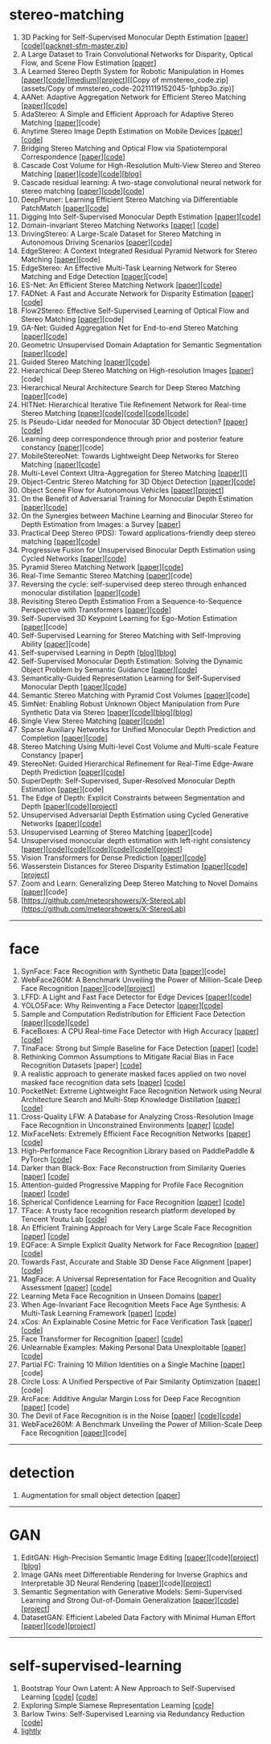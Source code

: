 # stereo-matching

1. 3D Packing for Self-Supervised Monocular Depth Estimation [[paper](https://arxiv.org/pdf/1905.02693.pdf)][[code](https://github.com/TRI-ML/packnet-sfm)][[packnet-sfm-master.zip](assets/packnet-sfm-master-20211119154122-l5rvtlb.zip)]
2. A Large Dataset to Train Convolutional Networks for Disparity, Optical Flow, and Scene Flow Estimation [[paper](https://arxiv.org/pdf/1512.02134.pdf)]
3. A Learned Stereo Depth System for Robotic Manipulation in Homes [[paper](https://arxiv.org/pdf/2109.11644.pdf)][[code](https://drive.google.com/file/d/1EdHiYyhvGtAZFEkByla8GsMOkaBDWOpK/view)][[medium](https://medium.com/toyotaresearch/seeing-clearly-advances-in-robotic-vision-through-learning-stereo-depth-52e3c9440646)][[project](https://sites.google.com/view/stereoformobilemanipulation)][[Copy of mmstereo_code.zip](assets/Copy of mmstereo_code-20211119152045-1phbp3o.zip)]
4. AANet: Adaptive Aggregation Network for Efficient Stereo Matching  [[paper](https://openaccess.thecvf.com/content_CVPR_2020/papers/Xu_AANet_Adaptive_Aggregation_Network_for_Efficient_Stereo_Matching_CVPR_2020_paper.pdf)][[code](https://github.com/haofeixu/aanet)]
5. AdaStereo: A Simple and Efficient Approach for Adaptive Stereo Matching  [[paper](https://openaccess.thecvf.com/content/CVPR2021/papers/Song_AdaStereo_A_Simple_and_Efficient_Approach_for_Adaptive_Stereo_Matching_CVPR_2021_paper.pdf)][code]
6. Anytime Stereo Image Depth Estimation on Mobile Devices [[paper](https://arxiv.org/pdf/1810.11408.pdf)][[code](https://github.com/mileyan/AnyNet)]
7. Bridging Stereo Matching and Optical Flow via Spatiotemporal Correspondence  [[paper](https://openaccess.thecvf.com/content_CVPR_2019/papers/Lai_Bridging_Stereo_Matching_and_Optical_Flow_via_Spatiotemporal_Correspondence_CVPR_2019_paper.pdf)][[code](https://github.com/lelimite4444/BridgeDepthFlow)]
8. Cascade Cost Volume for High-Resolution Multi-View Stereo and Stereo Matching  [[paper](https://openaccess.thecvf.com/content_CVPR_2020/papers/Gu_Cascade_Cost_Volume_for_High-Resolution_Multi-View_Stereo_and_Stereo_Matching_CVPR_2020_paper.pdf)][[code](https://github.com/alibaba/cascade-stereo)][[code](https://github.com/kwea123/CasMVSNet_pl)][[blog](https://zhuanlan.zhihu.com/p/97188877)]
9. Cascade residual learning: A two-stage convolutional neural network for stereo matching [[paper](https://arxiv.org/pdf/1708.09204.pdf)][[code](https://github.com/Artifineuro/crl)][[code](https://github.com/orashi/CRL_pytorch)]
10. DeepPruner: Learning Efficient Stereo Matching via Differentiable PatchMatch  [[paper](https://openaccess.thecvf.com/content_ICCV_2019/papers/Duggal_DeepPruner_Learning_Efficient_Stereo_Matching_via_Differentiable_PatchMatch_ICCV_2019_paper.pdf)][[code](https://github.com/uber-research/DeepPruner)]
11. Digging Into Self-Supervised Monocular Depth Estimation [[paper](https://arxiv.org/pdf/1806.01260.pdf)][[code](https://github.com/nianticlabs/monodepth2)]
12. Domain-invariant Stereo Matching Networks  [[paper](https://arxiv.org/pdf/1911.13287.pdf)] [[code](https://github.com/feihuzhang/DSMNet)]
13. DrivingStereo: A Large-Scale Dataset for Stereo Matching in Autonomous Driving Scenarios  [[paper](https://openaccess.thecvf.com/content_CVPR_2019/papers/Yang_DrivingStereo_A_Large-Scale_Dataset_for_Stereo_Matching_in_Autonomous_Driving_CVPR_2019_paper.pdf)][[code](https://drivingstereo-dataset.github.io/)]
14. EdgeStereo: A Context Integrated Residual Pyramid Network for Stereo Matching  [[paper](https://arxiv.org/pdf/1803.05196.pdf)][code]
15. EdgeStereo: An Effective Multi-Task Learning Network for Stereo Matching and Edge Detection [[paper](https://arxiv.org/pdf/1903.01700.pdf)][code]
16. ES-Net: An Efficient Stereo Matching Network [[paper](https://arxiv.org/pdf/2103.03922.pdf)][[code](https://github.com/macrohuang1993/ESNet)]
17. FADNet: A Fast and Accurate Network for Disparity Estimation [[paper](https://arxiv.org/pdf/2003.10758.pdf)][[code](https://github.com/HKBU-HPML/FADNet)]
18. Flow2Stereo: Effective Self-Supervised Learning of Optical Flow and Stereo Matching  [[paper](https://openaccess.thecvf.com/content_CVPR_2020/papers/Liu_Flow2Stereo_Effective_Self-Supervised_Learning_of_Optical_Flow_and_Stereo_Matching_CVPR_2020_paper.pdf)][code]
19. GA-Net: Guided Aggregation Net for End-to-end Stereo Matching  [[paper](https://openaccess.thecvf.com/content_CVPR_2019/papers/Zhang_GA-Net_Guided_Aggregation_Net_for_End-To-End_Stereo_Matching_CVPR_2019_paper.pdf)][[code](https://github.com/feihuzhang/GANet)]
20. Geometric Unsupervised Domain Adaptation for Semantic Segmentation [[paper](https://arxiv.org/pdf/2103.16694.pdf)][[code](https://github.com/tri-ml/packnet-sfm)]
21. Guided Stereo Matching  [[paper](https://openaccess.thecvf.com/content_CVPR_2019/papers/Poggi_Guided_Stereo_Matching_CVPR_2019_paper.pdf)][[code](https://github.com/mattpoggi/guided-stereo)]
22. Hierarchical Deep Stereo Matching on High-resolution Images [[paper](https://openaccess.thecvf.com/content_CVPR_2019/papers/Yang_Hierarchical_Deep_Stereo_Matching_on_High-Resolution_Images_CVPR_2019_paper.pdf)] [code]
23. Hierarchical Neural Architecture Search for Deep Stereo Matching  [[paper](https://arxiv.org/pdf/2010.13501.pdf)][code]
24. HITNet: Hierarchical Iterative Tile Refinement Network for Real-time Stereo Matching  [[paper](https://openaccess.thecvf.com/content/CVPR2021/papers/Tankovich_HITNet_Hierarchical_Iterative_Tile_Refinement_Network_for_Real-time_Stereo_Matching_CVPR_2021_paper.pdf)][[code](https://github.com/google-research/google-research/tree/master/hitnet)][[code](https://github.com/MJITG/PyTorch-HITNet-Hierarchical-Iterative-Tile-Refinement-Network-for-Real-time-Stereo-Matching)][[code](https://github.com/meteorshowers/X-StereoLab)][[code](https://github.com/ibaiGorordo/ONNX-HITNET-Stereo-Depth-estimation)]
25. Is Pseudo-Lidar needed for Monocular 3D Object detection? [[paper](https://arxiv.org/pdf/2108.06417.pdf)][[code](https://github.com/TRI-ML/dd3d)]
26. Learning deep correspondence through prior and posterior feature constancy [[paper](https://arxiv.org/pdf/1712.01039v1.pdf)][code]
27. MobileStereoNet: Towards Lightweight Deep Networks for Stereo Matching [[paper](https://arxiv.org/pdf/2108.09770.pdf)][[code](https://github.com/cogsys-tuebingen/mobilestereonet)]
28. Multi-Level Context Ultra-Aggregation for Stereo Matching  [[paper](https://openaccess.thecvf.com/content_CVPR_2019/papers/Nie_Multi-Level_Context_Ultra-Aggregation_for_Stereo_Matching_CVPR_2019_paper.pdf)][]
29. Object-Centric Stereo Matching for 3D Object Detection  [[paper](https://arxiv.org/pdf/1909.07566.pdf)][[code](https://github.com/adpon/oc_stereo)]
30. Object Scene Flow for Autonomous Vehicles  [[paper](http://www.cvlibs.net/publications/Menze2015CVPR.pdf)][[project](http://www.cvlibs.net/projects/objectsceneflow/)]
31. On the Benefit of Adversarial Training for Monocular Depth Estimation [[paper](https://arxiv.org/pdf/1910.13340.pdf)][[code](https://github.com/rickgroen/depthgan)]
32. On the Synergies between Machine Learning and Binocular Stereo for Depth Estimation from Images: a Survey [[paper](https://arxiv.org/pdf/2004.08566.pdf)]
33. Practical Deep Stereo (PDS): Toward applications-friendly deep stereo matching [[paper](https://arxiv.org/pdf/1806.01677.pdf)][[code](https://github.com/tlkvstepan/PracticalDeepStereo_NIPS2018)]
34. Progressive Fusion for Unsupervised Binocular Depth Estimation using Cycled Networks [[paper](https://arxiv.org/abs/1909.07667)][[code](https://github.com/andrea-pilzer/PFN-depth)]
35. Pyramid Stereo Matching Network [[paper](https://arxiv.org/pdf/1803.08669.pdf)][[code](https://github.com/JiaRenChang/PSMNet)]
36. Real-Time Semantic Stereo Matching  [[paper](https://arxiv.org/pdf/1910.00541.pdf)][code]
37. Reversing the cycle: self-supervised deep  stereo through enhanced monocular distillation [[paper](https://arxiv.org/pdf/2008.07130.pdf)][[code](https://github.com/FilippoAleotti/Reversing)]
38. Revisiting Stereo Depth Estimation From a Sequence-to-Sequence Perspective with Transformers [[paper](https://arxiv.org/pdf/2011.02910.pdf)][[code](https://github.com/mli0603/stereo-transformer)]
39. Self-Supervised 3D Keypoint Learning for Ego-Motion Estimation [[paper](https://arxiv.org/pdf/1912.03426.pdf)][code]
40. Self-Supervised Learning for Stereo Matching with Self-Improving Ability  [[paper](http://xxx.itp.ac.cn/pdf/1709.00930.pdf)][code]
41. Self-supervised Learning in Depth [[blog](https://medium.com/toyotaresearch/self-supervised-learning-in-depth-part-1-of-2-74825baaaa04)][[blog](https://medium.com/toyotaresearch/self-supervised-learning-in-depth-part-2-of-2-93a42ce6586f)]
42. Self-Supervised Monocular Depth Estimation: Solving the Dynamic Object Problem by Semantic Guidance [[paper](https://arxiv.org/pdf/2007.06936.pdf)][[code](https://github.com/ifnspaml/SGDepth)]
43. Semantically-Guided Representation Learning for Self-Supervised Monocular Depth [[paper](https://arxiv.org/pdf/2002.12319.pdf)][[code](https://github.com/TRI-ML/packnet-sfm)]
44. Semantic Stereo Matching with Pyramid Cost Volumes  [[paper](https://openaccess.thecvf.com/content_ICCV_2019/papers/Wu_Semantic_Stereo_Matching_With_Pyramid_Cost_Volumes_ICCV_2019_paper.pdf)][code]
45. SimNet: Enabling Robust Unknown Object Manipulation from Pure Synthetic Data via Stereo [[paper](https://arxiv.org/abs/2106.16118)][[code](https://github.com/ToyotaResearchInstitute/simnet)][[blog](https://sites.google.com/view/simnet-corl-2021)][[blog](https://medium.com/toyotaresearch/enabling-real-world-object-manipulation-with-sim-to-real-transfer-20d4962e029)]
46. Single View Stereo Matching  [[paper](https://openaccess.thecvf.com/content_cvpr_2018/papers/Luo_Single_View_Stereo_CVPR_2018_paper.pdf)][[code](https://github.com/lawy623/SVS)]
47. Sparse Auxiliary Networks for Unified Monocular Depth Prediction and Completion [[paper](https://arxiv.org/pdf/2103.16690.pdf)][[code](https://github.com/TRI-ML/packnet-sfm)]
48. Stereo Matching Using Multi-level Cost Volume and Multi-scale Feature Constancy  [paper]
49. StereoNet: Guided Hierarchical Refinement for Real-Time Edge-Aware Depth Prediction [[paper](https://arxiv.org/pdf/1807.08865.pdf)][[code](https://github.com/andrewlstewart/StereoNet_PyTorch)]
50. SuperDepth: Self-Supervised, Super-Resolved Monocular Depth Estimation [[paper](https://arxiv.org/pdf/1810.01849.pdf)][code]
51. The Edge of Depth: Explicit Constraints between Segmentation and Depth [[paper](https://openaccess.thecvf.com/content_CVPR_2020/papers/Zhu_The_Edge_of_Depth_Explicit_Constraints_Between_Segmentation_and_Depth_CVPR_2020_paper.pdf)][[code](https://github.com/TWJianNuo/EdgeDepth-Release)][[project](http://cvlab.cse.msu.edu/project-edgedepth.html)]
52. Unsupervised Adversarial Depth Estimation using Cycled Generative Networks [[paper](https://arxiv.org/pdf/1807.10915.pdf)][[code](https://github.com/andrea-pilzer/unsup-stereo-depthGAN)]
53. Unsupervised Learning of Stereo Matching  [[paper](https://openaccess.thecvf.com/content_ICCV_2017/papers/Zhou_Unsupervised_Learning_of_ICCV_2017_paper.pdf)][code]
54. Unsupervised monocular depth estimation with left-right consistency [[paper](https://openaccess.thecvf.com/content_cvpr_2017/papers/Godard_Unsupervised_Monocular_Depth_CVPR_2017_paper.pdf)][[code](https://github.com/mrharicot/monodepth)][[code](https://github.com/OniroAI/MonoDepth-PyTorch)][[code](https://github.com/alwynmathew/monodepth-pytorch)][[code](https://github.com/vinceecws/Monodepth)][[code](https://github.com/SharhadBashar/Depth-Percetion)][[project](http://visual.cs.ucl.ac.uk/pubs/monoDepth/)]
55. Vision Transformers for Dense Prediction [[paper](https://openaccess.thecvf.com/content/ICCV2021/papers/Ranftl_Vision_Transformers_for_Dense_Prediction_ICCV_2021_paper.pdf)][[code](https://github.com/isl-org/DPT)]
56. Wasserstein Distances for Stereo Disparity Estimation [[paper](https://papers.nips.cc/paper/2020/file/fe7ecc4de28b2c83c016b5c6c2acd826-Paper.pdf)][[code](https://github.com/Div99/W-Stereo-Disp)][[project](https://div99.github.io/W-Stereo-Disp/)]
57. Zoom and Learn: Generalizing Deep Stereo Matching to Novel Domains  [[paper](https://openaccess.thecvf.com/content_cvpr_2018/papers/Pang_Zoom_and_Learn_CVPR_2018_paper.pdf)][code]
58. [https://github.com/meteorshowers/X-StereoLab](https://github.com/meteorshowers/X-StereoLab)

---

# face

1. SynFace: Face Recognition with Synthetic Data [[paper](https://arxiv.org/pdf/2108.07960.pdf)][code]
2. WebFace260M: A Benchmark Unveiling the Power of Million-Scale Deep Face Recognition [[paper](https://arxiv.org/pdf/2103.04098.pdf)][code][[project](https://www.face-benchmark.org/)]
3. LFFD: A Light and Fast Face Detector for Edge Devices [[paper](https://arxiv.org/abs/1904.10633)][[code](https://github.com/becauseofAI/lffd-pytorch)]
4. YOLO5Face: Why Reinventing a Face Detector [[paper](https://arxiv.org/abs/2105.12931)][[code](https://github.com/deepcam-cn/yolov5-face)]
5. Sample and Computation Redistribution for Efficient Face Detection [[paper](https://arxiv.org/abs/2105.04714)][[code](https://github.com/SajjadAemmi/SCR-Face-Detection)][[code](https://github.com/deepinsight/insightface/tree/master/detection/scrfd)]
6. FaceBoxes: A CPU Real-time Face Detector with High Accuracy [[paper](https://arxiv.org/abs/1708.05234)][[code](https://github.com/zisianw/FaceBoxes.PyTorch)]
7. TinaFace: Strong but Simple Baseline for Face Detection [[paper](https://arxiv.org/pdf/2011.13183.pdf)] [[code](https://github.com/Media-Smart/vedadet/tree/main/configs/trainval/tinaface)]
8. Rethinking Common Assumptions to Mitigate Racial Bias in Face Recognition Datasets [paper] [[code](https://github.com/j-alex-hanson/rethinking-race-face-datasets)]
9. A realistic approach to generate masked faces applied on two novel masked face recognition data sets [[paper](https://arxiv.org/abs/2109.01745)] [[code](https://github.com/securifai/masked_faces)]
10. PocketNet: Extreme Lightweight Face Recognition Network using Neural Architecture Search and Multi-Step Knowledge Distillation [[paper](https://arxiv.org/abs/2108.10710)] [[code](https://github.com/fdbtrs/pocketnet)]
11. Cross-Quality LFW: A Database for Analyzing Cross-Resolution Image Face Recognition in Unconstrained Environments [[paper](https://arxiv.org/abs/2108.10290v2)] [[code](https://github.com/Martlgap/xqlfw)]
12. MixFaceNets: Extremely Efficient Face Recognition Networks [[paper](https://arxiv.org/abs/2107.13046)] [[code](https://github.com/fdbtrs/mixfacenets)]
13. High-Performance Face Recognition Library based on PaddlePaddle & PyTorch [[code](https://github.com/ZhaoJ9014/face.evoLVe)]
14. Darker than Black-Box: Face Reconstruction from Similarity Queries [[paper](https://arxiv.org/pdf/2106.14290.pdf)] [[code](https://github.com/papermsucode/fullbboxrestoration)]
15. Attention-guided Progressive Mapping for Profile Face Recognition [[paper](https://arxiv.org/pdf/2106.14124.pdf)] [[code](https://github.com/hjy1312/AGPM)]
16. Spherical Confidence Learning for Face Recognition [[paper](https://openaccess.thecvf.com/content/CVPR2021/papers/Li_Spherical_Confidence_Learning_for_Face_Recognition_CVPR_2021_paper.pdf)] [[code](https://github.com/MathsShen/SCF)]
17. TFace: A trusty face recognition research platform developed by Tencent Youtu Lab [[code](https://github.com/Tencent/TFace)]
18. An Efficient Training Approach for Very Large Scale Face Recognition [[paper](https://arxiv.org/abs/2105.10375)] [[code](https://github.com/tiandunx/FFC)]
19. EQFace: A Simple Explicit Quality Network for Face Recognition [[paper](https://arxiv.org/abs/2105.00634)] [[code](https://github.com/deepcam-cn/facequality)]
20. Towards Fast, Accurate and Stable 3D Dense Face Alignment [paper] [[code](https://github.com/cleardusk/3DDFA_V2)]
21. MagFace: A Universal Representation for Face Recognition and Quality Assessment [[paper](https://arxiv.org/abs/2103.06627)] [[code](https://github.com/IrvingMeng/MagFace)]
22. Learning Meta Face Recognition in Unseen Domains [[paper](https://openaccess.thecvf.com/content_CVPR_2020/papers/Guo_Learning_Meta_Face_Recognition_in_Unseen_Domains_CVPR_2020_paper.pdf)]
23. When Age-Invariant Face Recognition Meets Face Age Synthesis: A Multi-Task Learning Framework [[paper](https://arxiv.org/abs/2103.01520)] [[code](https://github.com/Hzzone/MTLFace)]
24. xCos: An Explainable Cosine Metric for Face Verification Task [[paper](https://arxiv.org/abs/2003.05383)] [[code](https://github.com/ntubiolin/xcos)]
25. Face Transformer for Recognition [[paper](https://arxiv.org/abs/2103.14803v2)] [[code](https://github.com/zhongyy/Face-Transformer)]
26. Unlearnable Examples: Making Personal Data Unexploitable [[paper](https://openreview.net/forum?id=iAmZUo0DxC0)] [[code](https://github.com/HanxunH/Unlearnable-Examples)]
27. Partial FC: Training 10 Million Identities on a Single Machine  [[paper](https://arxiv.org/pdf/2010.05222.pdf)] [code]
28. Circle Loss: A Unified Perspective of Pair Similarity Optimization [[paper](https://arxiv.org/pdf/2002.10857v1.pdf)] [code]
29. ArcFace: Additive Angular Margin Loss for Deep Face Recognition [[paper](https://openaccess.thecvf.com/content_CVPR_2019/papers/Deng_ArcFace_Additive_Angular_Margin_Loss_for_Deep_Face_Recognition_CVPR_2019_paper.pdf)] [code]
30. The Devil of Face Recognition is in the Noise [[paper](https://arxiv.org/pdf/1807.11649.pdf)] [[code](https://github.com/fwang91/IMDb-Face)][[code](https://github.com/IrvingShu/IMDb-Face-Download/tree/master/src)]
31. WebFace260M: A Benchmark Unveiling the Power of Million-Scale Deep Face Recognition [[paper](https://arxiv.org/pdf/2103.04098.pdf)][code]

---

# detection

1. Augmentation for small object detection [[paper](https://arxiv.org/pdf/1902.07296.pdf)]

---

# GAN

1. EditGAN: High-Precision Semantic Image Editing [[paper](https://arxiv.org/pdf/2111.03186.pdf)][code][[project](https://nv-tlabs.github.io/editGAN/)][[blog](https://www.leiphone.com/category/academic/EpVGng0H5mxMp6pE.html)]
2. Image GANs meet Differentiable Rendering for Inverse Graphics and Interpretable 3D Neural Rendering [[paper](https://arxiv.org/pdf/2010.09125.pdf)][code][[project](https://nv-tlabs.github.io/GANverse3D/)]
3. Semantic Segmentation with Generative Models: Semi-Supervised Learning and Strong Out-of-Domain Generalization [[paper](https://arxiv.org/pdf/2104.05833.pdf)][[code](https://github.com/nv-tlabs/semanticGAN_code)][[project](https://nv-tlabs.github.io/semanticGAN/)]
4. DatasetGAN: Efficient Labeled Data Factory with Minimal Human Effort [[paper](https://arxiv.org/pdf/2104.06490.pdf)][[code](https://github.com/nv-tlabs/datasetGAN_release/)][[project](https://nv-tlabs.github.io/datasetGAN/)]

---

# self-supervised-learning

1. Bootstrap Your Own Latent: A New Approach to Self-Supervised Learning [[code](https://github.com/sthalles/PyTorch-BYOL)] [[code](https://github.com/lucidrains/byol-pytorch)]
2. Exploring Simple Siamese Representation Learning [[code](https://github.com/PatrickHua/SimSiam)]
3. Barlow Twins: Self-Supervised Learning via Redundancy Reduction [[code](https://github.com/facebookresearch/barlowtwins)]
4. [lightly](https://github.com/lightly-ai/lightly)